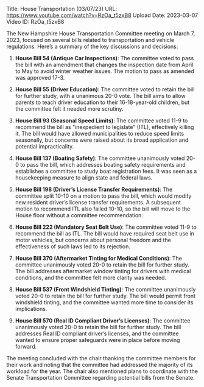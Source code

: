 Title: House Transportation (03/07/23)
URL: https://www.youtube.com/watch?v=RzOa_t5zxB8
Upload Date: 2023-03-07
Video ID: RzOa_t5zxB8

The New Hampshire House Transportation Committee meeting on March 7, 2023, focused on several bills related to transportation and vehicle regulations. Here’s a summary of the key discussions and decisions:

1. **House Bill 54 (Antique Car Inspections)**: The committee voted to pass the bill with an amendment that changes the inspection date from April to May to avoid winter weather issues. The motion to pass as amended was approved 17-3.

2. **House Bill 55 (Driver Education)**: The committee voted to retain the bill for further study, with a unanimous 20-0 vote. The bill aims to allow parents to teach driver education to their 16-18-year-old children, but the committee felt it needed more scrutiny.

3. **House Bill 93 (Seasonal Speed Limits)**: The committee voted 11-9 to recommend the bill as "inexpedient to legislate" (ITL), effectively killing it. The bill would have allowed municipalities to reduce speed limits seasonally, but concerns were raised about its broad application and potential impracticality.

4. **House Bill 137 (Boating Safety)**: The committee unanimously voted 20-0 to pass the bill, which addresses boating safety requirements and establishes a committee to study boat registration fees. It was seen as a housekeeping measure to align state and federal laws.

5. **House Bill 198 (Driver’s License Transfer Requirements)**: The committee split 10-10 on a motion to pass the bill, which would modify new resident driver’s license transfer requirements. A subsequent motion to recommend ITL also failed 10-10, so the bill will move to the House floor without a committee recommendation.

6. **House Bill 222 (Mandatory Seat Belt Use)**: The committee voted 11-9 to recommend the bill as ITL. The bill would have required seat belt use in motor vehicles, but concerns about personal freedom and the effectiveness of such laws led to its rejection.

7. **House Bill 370 (Aftermarket Tinting for Medical Conditions)**: The committee unanimously voted 20-0 to retain the bill for further study. The bill addresses aftermarket window tinting for drivers with medical conditions, and the committee felt more clarity was needed.

8. **House Bill 537 (Front Windshield Tinting)**: The committee unanimously voted 20-0 to retain the bill for further study. The bill would permit front windshield tinting, and the committee wanted more time to consider its implications.

9. **House Bill 570 (Real ID Compliant Driver’s Licenses)**: The committee unanimously voted 20-0 to retain the bill for further study. The bill addresses Real ID compliant driver’s licenses, and the committee wanted to ensure proper safeguards were in place before moving forward.

The meeting concluded with the chair thanking the committee members for their work and noting that the committee had addressed the majority of its workload for the year. The chair also mentioned plans to coordinate with the Senate Transportation Committee regarding potential bills from the Senate.